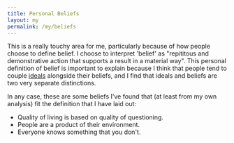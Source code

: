 ```yaml
---
title: Personal Beliefs
layout: my
permalink: /my/beliefs
---
```

This is a really touchy area for me, particularly because of how people choose to define belief. I choose to interpret 'belief' as "repititous and demonstrative action that supports a result in a material way". This personal definition of belief is important to explain because I think that people tend to couple [ideals]("/my/ideals") alongside their beliefs, and I find that ideals and beliefs are two very separate distinctions. 

In any case, these are some beliefs I've found that (at least from my own analysis) fit the definition that I have laid out: 
- Quality of living is based on quality of questioning.
- People are a product of their environment.
- Everyone knows something that you don't.
